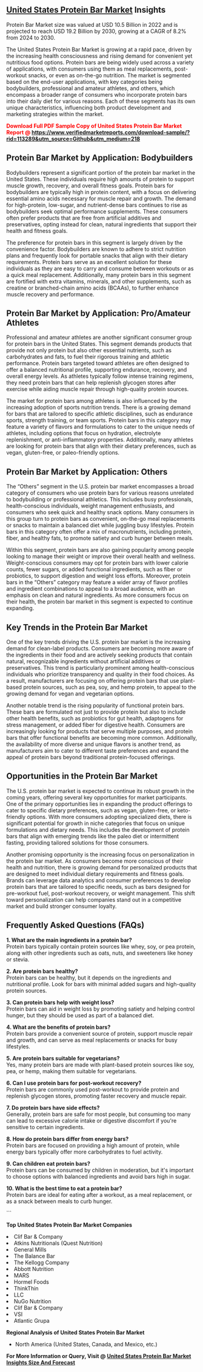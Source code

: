 <h2><a href="https://www.verifiedmarketreports.com/download-sample/?rid=113289&amp;utm_source=Github&amp;utm_medium=218" target="_blank">United States Protein Bar Market</a> Insights</h2><p>Protein Bar Market size was valued at USD 10.5 Billion in 2022 and is projected to reach USD 19.2 Billion by 2030, growing at a CAGR of 8.2% from 2024 to 2030.</p><p> <p>The United States Protein Bar Market is growing at a rapid pace, driven by the increasing health consciousness and rising demand for convenient yet nutritious food options. Protein bars are being widely used across a variety of applications, with consumers using them as meal replacements, post-workout snacks, or even as on-the-go nutrition. The market is segmented based on the end-user applications, with key categories being bodybuilders, professional and amateur athletes, and others, which encompass a broader range of consumers who incorporate protein bars into their daily diet for various reasons. Each of these segments has its own unique characteristics, influencing both product development and marketing strategies within the market.</p> <p><strong><p><span class=""><span style="color: #ff0000;"><strong>Download Full PDF Sample Copy of United States Protein Bar Market Report</strong> @ </span><a href="https://www.verifiedmarketreports.com/download-sample/?rid=113289&amp;utm_source=Github&amp;utm_medium=218" target="_blank">https://www.verifiedmarketreports.com/download-sample/?rid=113289&amp;utm_source=Github&amp;utm_medium=218</a></span></p></strong></p> <h2>Protein Bar Market by Application: Bodybuilders</h2> <p>Bodybuilders represent a significant portion of the protein bar market in the United States. These individuals require high amounts of protein to support muscle growth, recovery, and overall fitness goals. Protein bars for bodybuilders are typically high in protein content, with a focus on delivering essential amino acids necessary for muscle repair and growth. The demand for high-protein, low-sugar, and nutrient-dense bars continues to rise as bodybuilders seek optimal performance supplements. These consumers often prefer products that are free from artificial additives and preservatives, opting instead for clean, natural ingredients that support their health and fitness goals.</p> <p>The preference for protein bars in this segment is largely driven by the convenience factor. Bodybuilders are known to adhere to strict nutrition plans and frequently look for portable snacks that align with their dietary requirements. Protein bars serve as an excellent solution for these individuals as they are easy to carry and consume between workouts or as a quick meal replacement. Additionally, many protein bars in this segment are fortified with extra vitamins, minerals, and other supplements, such as creatine or branched-chain amino acids (BCAAs), to further enhance muscle recovery and performance.</p> <h2>Protein Bar Market by Application: Pro/Amateur Athletes</h2> <p>Professional and amateur athletes are another significant consumer group for protein bars in the United States. This segment demands products that provide not only protein but also other essential nutrients, such as carbohydrates and fats, to fuel their rigorous training and athletic performance. Protein bars targeted toward athletes are often designed to offer a balanced nutritional profile, supporting endurance, recovery, and overall energy levels. As athletes typically follow intense training regimens, they need protein bars that can help replenish glycogen stores after exercise while aiding muscle repair through high-quality protein sources.</p> <p>The market for protein bars among athletes is also influenced by the increasing adoption of sports nutrition trends. There is a growing demand for bars that are tailored to specific athletic disciplines, such as endurance sports, strength training, or team sports. Protein bars in this category may feature a variety of flavors and formulations to cater to the unique needs of athletes, including options that focus on hydration, electrolyte replenishment, or anti-inflammatory properties. Additionally, many athletes are looking for protein bars that align with their dietary preferences, such as vegan, gluten-free, or paleo-friendly options.</p> <h2>Protein Bar Market by Application: Others</h2> <p>The “Others” segment in the U.S. protein bar market encompasses a broad category of consumers who use protein bars for various reasons unrelated to bodybuilding or professional athletics. This includes busy professionals, health-conscious individuals, weight management enthusiasts, and consumers who seek quick and healthy snack options. Many consumers in this group turn to protein bars as convenient, on-the-go meal replacements or snacks to maintain a balanced diet while juggling busy lifestyles. Protein bars in this category often offer a mix of macronutrients, including protein, fiber, and healthy fats, to promote satiety and curb hunger between meals.</p> <p>Within this segment, protein bars are also gaining popularity among people looking to manage their weight or improve their overall health and wellness. Weight-conscious consumers may opt for protein bars with lower calorie counts, fewer sugars, or added functional ingredients, such as fiber or probiotics, to support digestion and weight loss efforts. Moreover, protein bars in the “Others” category may feature a wider array of flavor profiles and ingredient combinations to appeal to a broad audience, with an emphasis on clean and natural ingredients. As more consumers focus on their health, the protein bar market in this segment is expected to continue expanding.</p> <h2>Key Trends in the Protein Bar Market</h2> <p>One of the key trends driving the U.S. protein bar market is the increasing demand for clean-label products. Consumers are becoming more aware of the ingredients in their food and are actively seeking products that contain natural, recognizable ingredients without artificial additives or preservatives. This trend is particularly prominent among health-conscious individuals who prioritize transparency and quality in their food choices. As a result, manufacturers are focusing on offering protein bars that use plant-based protein sources, such as pea, soy, and hemp protein, to appeal to the growing demand for vegan and vegetarian options.</p> <p>Another notable trend is the rising popularity of functional protein bars. These bars are formulated not just to provide protein but also to include other health benefits, such as probiotics for gut health, adaptogens for stress management, or added fiber for digestive health. Consumers are increasingly looking for products that serve multiple purposes, and protein bars that offer functional benefits are becoming more common. Additionally, the availability of more diverse and unique flavors is another trend, as manufacturers aim to cater to different taste preferences and expand the appeal of protein bars beyond traditional protein-focused offerings.</p> <h2>Opportunities in the Protein Bar Market</h2> <p>The U.S. protein bar market is expected to continue its robust growth in the coming years, offering several key opportunities for market participants. One of the primary opportunities lies in expanding the product offerings to cater to specific dietary preferences, such as vegan, gluten-free, or keto-friendly options. With more consumers adopting specialized diets, there is significant potential for growth in niche categories that focus on unique formulations and dietary needs. This includes the development of protein bars that align with emerging trends like the paleo diet or intermittent fasting, providing tailored solutions for those consumers.</p> <p>Another promising opportunity is the increasing focus on personalization in the protein bar market. As consumers become more conscious of their health and nutrition, there is growing demand for personalized products that are designed to meet individual dietary requirements and fitness goals. Brands can leverage data analytics and consumer preferences to develop protein bars that are tailored to specific needs, such as bars designed for pre-workout fuel, post-workout recovery, or weight management. This shift toward personalization can help companies stand out in a competitive market and build stronger consumer loyalty.</p> <h2>Frequently Asked Questions (FAQs)</h2> <p><strong>1. What are the main ingredients in a protein bar?</strong><br>Protein bars typically contain protein sources like whey, soy, or pea protein, along with other ingredients such as oats, nuts, and sweeteners like honey or stevia.</p> <p><strong>2. Are protein bars healthy?</strong><br>Protein bars can be healthy, but it depends on the ingredients and nutritional profile. Look for bars with minimal added sugars and high-quality protein sources.</p> <p><strong>3. Can protein bars help with weight loss?</strong><br>Protein bars can aid in weight loss by promoting satiety and helping control hunger, but they should be used as part of a balanced diet.</p> <p><strong>4. What are the benefits of protein bars?</strong><br>Protein bars provide a convenient source of protein, support muscle repair and growth, and can serve as meal replacements or snacks for busy lifestyles.</p> <p><strong>5. Are protein bars suitable for vegetarians?</strong><br>Yes, many protein bars are made with plant-based protein sources like soy, pea, or hemp, making them suitable for vegetarians.</p> <p><strong>6. Can I use protein bars for post-workout recovery?</strong><br>Protein bars are commonly used post-workout to provide protein and replenish glycogen stores, promoting faster recovery and muscle repair.</p> <p><strong>7. Do protein bars have side effects?</strong><br>Generally, protein bars are safe for most people, but consuming too many can lead to excessive calorie intake or digestive discomfort if you're sensitive to certain ingredients.</p> <p><strong>8. How do protein bars differ from energy bars?</strong><br>Protein bars are focused on providing a high amount of protein, while energy bars typically offer more carbohydrates to fuel activity.</p> <p><strong>9. Can children eat protein bars?</strong><br>Protein bars can be consumed by children in moderation, but it's important to choose options with balanced ingredients and avoid bars high in sugar.</p> <p><strong>10. What is the best time to eat a protein bar?</strong><br>Protein bars are ideal for eating after a workout, as a meal replacement, or as a snack between meals to curb hunger.</p> ```</p><p><strong>Top United States Protein Bar Market Companies</strong></p><div data-test-id=""><p><li>Clif Bar & Company</li><li> Atkins Nutritionals (Quest Nutrition)</li><li> General Mills</li><li> The Balance Bar</li><li> The Kellogg Company</li><li> Abbott Nutrition</li><li> MARS</li><li> Hormel Foods</li><li> ThinkThin</li><li> LLC</li><li> NuGo Nutrition</li><li> Clif Bar & Company</li><li> VSI</li><li> Atlantic Grupa</li></p><div><strong>Regional Analysis of&nbsp;United States Protein Bar Market</strong></div><ul><li dir="ltr"><p dir="ltr">North America&nbsp;(United States, Canada, and Mexico, etc.)</p></li></ul><p><strong>For More Information or Query, Visit @&nbsp;</strong><strong><a href="https://www.verifiedmarketreports.com/product/protein-bar-market/?utm_source=Github&amp;utm_medium=218" target="_blank">United States Protein Bar Market Insights Size And Forecast</a></strong></p></div>
